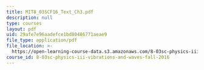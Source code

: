 ```yaml
---
title: MIT8_03SCF16_Text_Ch3.pdf
description: null
type: courses
layout: pdf
uid: 29afe7e96aadefce1bd80486771aeae9
file_type: application/pdf
file_location: >-
  https://open-learning-course-data.s3.amazonaws.com/8-03sc-physics-iii-vibrations-and-waves-fall-2016/29afe7e96aadefce1bd80486771aeae9_MIT8_03SCF16_Text_Ch3.pdf
course_id: 8-03sc-physics-iii-vibrations-and-waves-fall-2016
---
```

